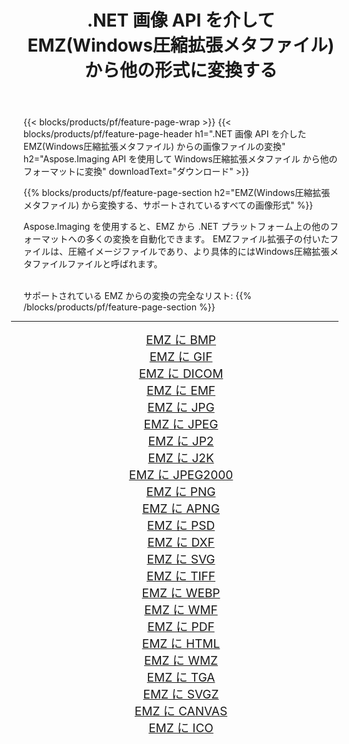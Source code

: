 ﻿---
title: .NET 画像 API を介して EMZ(Windows圧縮拡張メタファイル) から他の形式に変換する 
weight: 3920
url: /ja/net/conversion/from/emz/ 
lang: ja
langdirlevel: 2
locales: zh-hans,ja,it,ru,de,es,fr,nl,id,lt,pl,pt,vi,tr,ko,zh-hant,ar,hi,th,sv,cs,uk,he
description: Aspose.Imaging を使用すると、EMZ(Windows圧縮拡張メタファイル) から別のフォーマットに簡単に変換できます
---

{{< blocks/products/pf/feature-page-wrap >}}
{{< blocks/products/pf/feature-page-header h1=".NET 画像 API を介した EMZ(Windows圧縮拡張メタファイル) からの画像ファイルの変換" h2="Aspose.Imaging API を使用して Windows圧縮拡張メタファイル から他のフォーマットに変換" downloadText="ダウンロード" >}}


{{% blocks/products/pf/feature-page-section  h2="EMZ(Windows圧縮拡張メタファイル) から変換する、サポートされているすべての画像形式" %}}
<p align=justify>Aspose.Imaging を使用すると、EMZ から .NET プラットフォーム上の他のフォーマットへの多くの変換を自動化できます。 EMZファイル拡張子の付いたファイルは、圧縮イメージファイルであり、より具体的にはWindows圧縮拡張メタファイルファイルと呼ばれます。</p>
<br/>
サポートされている EMZ からの変換の完全なリスト:
{{% /blocks/products/pf/feature-page-section %}}
<div class="container-fluid productfamilypage bg-gray">
    <div class="convertypes bg-gray agp-content section">
        <div class="container">
		<hr style="margin-left:-20px;"/>
		<div class="row other-converters" style="gap: 10px;font-size: 19px;text-align:center;">
		    <div class='col-md-2 other-converter remove-lp remove-rp'><a href="/imaging/ja/net/conversion/emz-to-bmp/" style="padding:15px;">EMZ に BMP</a></div><div class='col-md-2 other-converter remove-lp remove-rp'><a href="/imaging/ja/net/conversion/emz-to-gif/" style="padding:15px;">EMZ に GIF</a></div><div class='col-md-2 other-converter remove-lp remove-rp'><a href="/imaging/ja/net/conversion/emz-to-dicom/" style="padding:15px;">EMZ に DICOM</a></div><div class='col-md-2 other-converter remove-lp remove-rp'><a href="/imaging/ja/net/conversion/emz-to-emf/" style="padding:15px;">EMZ に EMF</a></div><div class='col-md-2 other-converter remove-lp remove-rp'><a href="/imaging/ja/net/conversion/emz-to-jpg/" style="padding:15px;">EMZ に JPG</a></div><div class='col-md-2 other-converter remove-lp remove-rp'><a href="/imaging/ja/net/conversion/emz-to-jpeg/" style="padding:15px;">EMZ に JPEG</a></div><div class='col-md-2 other-converter remove-lp remove-rp'><a href="/imaging/ja/net/conversion/emz-to-jp2/" style="padding:15px;">EMZ に JP2</a></div><div class='col-md-2 other-converter remove-lp remove-rp'><a href="/imaging/ja/net/conversion/emz-to-j2k/" style="padding:15px;">EMZ に J2K</a></div><div class='col-md-2 other-converter remove-lp remove-rp'><a href="/imaging/ja/net/conversion/emz-to-jpeg2000/" style="padding:15px;">EMZ に JPEG2000</a></div><div class='col-md-2 other-converter remove-lp remove-rp'><a href="/imaging/ja/net/conversion/emz-to-png/" style="padding:15px;">EMZ に PNG</a></div><div class='col-md-2 other-converter remove-lp remove-rp'><a href="/imaging/ja/net/conversion/emz-to-apng/" style="padding:15px;">EMZ に APNG</a></div><div class='col-md-2 other-converter remove-lp remove-rp'><a href="/imaging/ja/net/conversion/emz-to-psd/" style="padding:15px;">EMZ に PSD</a></div><div class='col-md-2 other-converter remove-lp remove-rp'><a href="/imaging/ja/net/conversion/emz-to-dxf/" style="padding:15px;">EMZ に DXF</a></div><div class='col-md-2 other-converter remove-lp remove-rp'><a href="/imaging/ja/net/conversion/emz-to-svg/" style="padding:15px;">EMZ に SVG</a></div><div class='col-md-2 other-converter remove-lp remove-rp'><a href="/imaging/ja/net/conversion/emz-to-tiff/" style="padding:15px;">EMZ に TIFF</a></div><div class='col-md-2 other-converter remove-lp remove-rp'><a href="/imaging/ja/net/conversion/emz-to-webp/" style="padding:15px;">EMZ に WEBP</a></div><div class='col-md-2 other-converter remove-lp remove-rp'><a href="/imaging/ja/net/conversion/emz-to-wmf/" style="padding:15px;">EMZ に WMF</a></div><div class='col-md-2 other-converter remove-lp remove-rp'><a href="/imaging/ja/net/conversion/emz-to-pdf/" style="padding:15px;">EMZ に PDF</a></div><div class='col-md-2 other-converter remove-lp remove-rp'><a href="/imaging/ja/net/conversion/emz-to-html/" style="padding:15px;">EMZ に HTML</a></div><div class='col-md-2 other-converter remove-lp remove-rp'><a href="/imaging/ja/net/conversion/emz-to-wmz/" style="padding:15px;">EMZ に WMZ</a></div><div class='col-md-2 other-converter remove-lp remove-rp'><a href="/imaging/ja/net/conversion/emz-to-tga/" style="padding:15px;">EMZ に TGA</a></div><div class='col-md-2 other-converter remove-lp remove-rp'><a href="/imaging/ja/net/conversion/emz-to-svgz/" style="padding:15px;">EMZ に SVGZ</a></div><div class='col-md-2 other-converter remove-lp remove-rp'><a href="/imaging/ja/net/conversion/emz-to-canvas/" style="padding:15px;">EMZ に CANVAS</a></div><div class='col-md-2 other-converter remove-lp remove-rp'><a href="/imaging/ja/net/conversion/emz-to-ico/" style="padding:15px;">EMZ に ICO</a></div>
                </div>
        </div>
    </div>
</div>
<br/>

